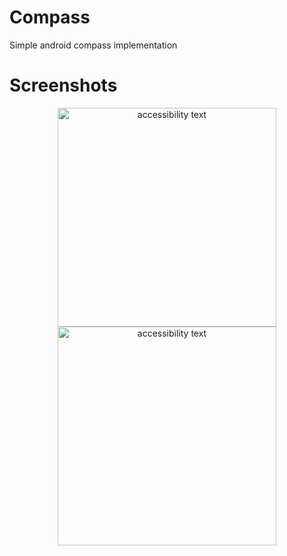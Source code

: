 # Compass
Simple android compass implementation




#  Screenshots
<p align="center">
   <img src="https://play-lh.googleusercontent.com/dBgjOxUxgWZ1KFoERV8bLFsyeDGwcGH23y-BGsUnEEUg10GQCp4x0fCfvYdUQhVazyA=w2560-h1440-rw" width="350" alt="accessibility text">
   <img src="https://play-lh.googleusercontent.com/fCmDM3tZmFwVJqrwLEX7x4geAtkbDMHiW6gFfvP8th_AaHVbUToAHCGHksaG4l2G7ZkN=w2560-h1440-rw" width="350" alt="accessibility text">
  
  
</p>

